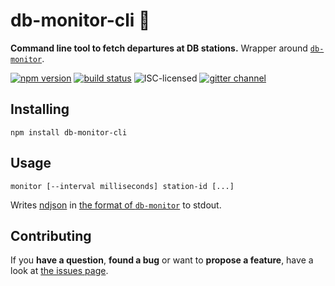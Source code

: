 # db-monitor-cli 🔭

**Command line tool to fetch departures at DB stations.** Wrapper around [`db-monitor`](https://github.com/derhuerst/db-monitor).

[![npm version](https://img.shields.io/npm/v/db-monitor-cli.svg)](https://www.npmjs.com/package/db-monitor-cli)
[![build status](https://img.shields.io/travis/derhuerst/db-monitor-cli.svg)](https://travis-ci.org/derhuerst/db-monitor-cli)
![ISC-licensed](https://img.shields.io/github/license/derhuerst/db-monitor-cli.svg)
[![gitter channel](https://badges.gitter.im/derhuerst/vbb-rest.svg)](https://gitter.im/derhuerst/vbb-rest)


## Installing

```shell
npm install db-monitor-cli
```


## Usage

```shell
monitor [--interval milliseconds] station-id [...]
```

Writes [ndjson](http://ndjson.org/) in [the format of `db-monitor`](https://github.com/derhuerst/db-monitor) to stdout.


## Contributing

If you **have a question**, **found a bug** or want to **propose a feature**, have a look at [the issues page](https://github.com/derhuerst/db-monitor-cli/issues).
